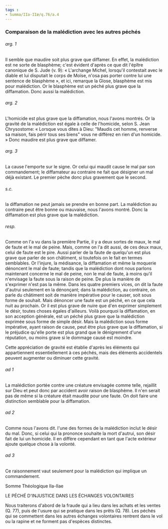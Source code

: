 ```yaml
---
tags : 
- Summa/IIa-IIæ/q.76/a.4
---
```


### Comparaison de la malédiction avec les autres péchés

###### arg. 1
Il semble que maudire soit plus grave que diffamer. En effet, la malédiction est ne sorte de blasphème; c'est évident d'après ce que dit l'épître canonique de S. Jude (v. 9): « L'archange Michel, lorsqu'il contestait avec le diable et lui disputait le corps de Moïse, n'osa pas porter contre lui une sentence de blasphème », et ici, remarque la Glose, blasphème est mis pour malédiction. Or le blasphème est un péché plus grave que la diffamation. Donc aussi la malédiction. 

###### arg. 2
L'homicide est plus grave que la diffamation, nous l'avons montrés. Or la gravité de la malédiction est égale à celle de l'homicide, selon S. Jean Chrysostome: « Lorsque vous dites à Dieu: "Maudis cet homme, renverse sa maison, fais périr tous ses biens" vous ne différez en rien d'un homicide. » Donc maudire est plus grave que diffamer. 

###### arg. 3
La cause l'emporte sur le signe. Or celui qui maudit cause le mal par son commandement; le diffamateur au contraire ne fait que désigner un mal déjà existant. Le premier pèche donc plus gravement que le second. 

###### s.c.
la diffamation ne peut jamais se prendre en bonne part. La malédiction au contraire peut être bonne ou mauvaise, nous l'avons montré. Donc la diffamation est plus grave que la malédiction. 

###### resp.
Comme on l'a vu dans la première Partie, il y a deux sortes de maux, le mal de faute et le mal de peine. Mais, comme on l'a dit aussi, de ces deux maux, celui de faute est le pire. Aussi parler de la faute de quelqu'un est plus grave que parler de son châtiment, si toutefois on le fait en termes semblables. Or l'injure, la médisance, la diffamation et même la moquerie dénoncent le mal de faute; tandis que la malédiction dont nous parlons maintenant concerne le mal de peine, non le mal de faute, à moins qu'il n'envisage la faute sous la raison de peine. De plus la manière de s'exprimer n'est pas la même. Dans les quatre premiers vices, on dit la faute d'autrui seulement en la dénonçant; dans la malédiction, au contraire, on parle du châtiment soit de manière impérative pour le causer, soit sous forme de souhait. Mais dénoncer une faute est un péché, en ce que cela nuit au prochain. Or il est plus grave de nuire que d'en exprimer simplement le désir, toutes choses égales d'ailleurs. Voilà pourquoi la diffamation, en son acception générale, est un péché plus grave que la malédiction exprimée sous forme de simple désir. Mais la malédiction sous forme impérative, ayant raison de cause, peut être plus grave que la diffamation, si le préjudice qu'elle porte est plus grand que le dénigrement d'une réputation, ou moins grave si le dommage causé est moindre. 

Cette appréciation de gravité est établie d'après les éléments qui appartiennent essentiellement à ces péchés, mais des éléments accidentels peuvent augmenter ou diminuer cette gravité. 

###### ad 1
La malédiction portée contre une créature envisagée comme telle, rejaillit sur Dieu et peut donc par accident avoir raison de blasphème. Il n'en serait pas de même si la créature était maudite pour une faute. On doit faire une distinction semblable pour la diffamation. 

###### ad 2
Comme nous l'avons dit. l'une des formes de la malédiction inclut le désir du mal. Donc, si celui qui la prononce souhaite la mort d'autrui, son désir fait de lui un homicide. Il en diffère cependant en tant que l'acte extérieur ajoute quelque chose à la volonté. 

###### ad 3
Ce raisonnement vaut seulement pour la malédiction qui implique un commandement. 

Somme Théologique IIa-IIae 

LE PÉCHÉ D'INJUSTICE DANS LES ÉCHANGES VOLONTAIRES 

Nous traiterons d'abord de la fraude qui a lieu dans les achats et les ventes (Q. 77), puis de l'usure qui se pratique dans les prêts (Q. 78). Les péchés qui se commettent dans les autres échanges volontaires rentrent dans le vol ou la rapine et ne forment pas d'espèces distinctes. 

